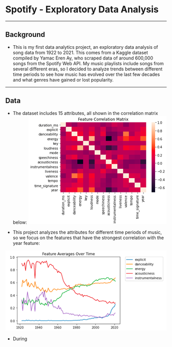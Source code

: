 # Spotify - Exploratory Data Analysis
---
## Background
* This is my first data analytics project, an exploratory data analysis of song data from 1922 to 2021. This comes from a Kaggle dataset compiled by Yamac Eren Ay, who scraped data of around 600,000 songs from the Spotify Web API. My music playlists include songs from several different eras, so I decided to analyze trends between different time periods to see how music has evolved over the last few decades and what genres have gained or lost popularity.
---
## Data
* The dataset includes 15 attributes, all shown in the correlation matrix below:
![](/images/corr_matrix.png)


* This project analyzes the attributes for different time periods of music, so we focus on the features that have the strongest correlation with the year feature:

![](/images/lineplot.png)

* During

